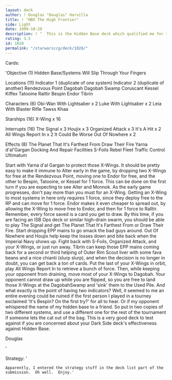 ```yaml
---
layout: deck
author: ! Douglas "Douglas" Harvilla
title: ! "HBX The High Frontier"
side: Light
date: 1999-10-29
description: ! "  This is the Hidden Base deck which qualified me for the Endor Regional, and then collected dust while I waited for someone to hold a non-prelim tourney.  Some minor changes after Endor made it a little more effective."
rating: 3.5
id: 1028
permalink: "/starwarsccg/deck/1028/"
---
```

Cards: 

'Objective (1)
Hidden Base/Systems Will Slip Through Your Fingers

Locations (11)
Indicator 1 (duplicate of one system)
Indicator 2 (duplicate of another)
Rendezvous Point
Dagobah
Dagobah Swamp
Coruscant
Kessel
Kiffex
Tatooine
Ralltir
Bespin
Endor
Tibrin

Characters (6)
Obi-Wan With Lightsaber x 2
Luke With Lightsaber x 2
Leia With Blaster Rifle
Tawss Khaa

Starships (16)
X-Wing x 16

Interrupts (16)
The Signal x 3
Houjix x 3
Organized Attack x 3
It's A Hit x 2
All Wings Report In x 2
It Could Be Worse
Out Of Nowhere x 2

Effects (8)
The Planet That It's Farthest From
Draw Their Fire
Yarna d'al'Gargan
Docking And Repair Facilities
S-Foils
Rebel Fleet
Traffic Control
Ultimatum

  Start with Yarna d'al Gargan to protect those X-Wings.  It should be pretty easy to make it immune to Alter early in the game, by dropping two X-Wings for free at the Rendezvous Point, moving one to Endor for free, and the other to Bespin, Tatooine, or Kessel for 1 force.  This can be done on the first turn if you are expecting to see Alter and Monnok.
  As the early game progresses, don't pay more than you must for an X-Wing.  Getting an X-Wing to most systems in here only requires 1 force, since they deploy free to the RP and can move for 1 force.  Endor makes it even cheaper to spread out, by allowing the X-Wing to move free to Endor, and then for 1 force to Ralltir.  Remember, every force saved is a card you get to draw.
  By this time, if you are facing an ISB Ops deck or similar high-drain swarm, you should be able to play The Signal and get The Planet That It's Farthest From or Draw Their Fire.  Start dropping EPP mains to go smack the bad guys around.
  Out Of Nowhere and Houjix help keep the losses down and bite back when the Imperial Navy shows up.  Fight back with S-Foils, Organized Attack, and your X-Wings, or just run away.
  Tibrin can keep those EPP mains coming back for a second or third helping of Outer Rim Scout liver with some fava beans and a nice chianti (slurp slurp), and when the decision is no longer in doubt, you can get back a ton of cards.
  Put the last of your X-Wings in orbit, play All Wings Report In to retrieve a bunch of force.  Then, while keeping your opponent from draining, move most of your X-Wings to Dagobah.  Your opponent cannot draw up while you are flipped, so you are free to land those X-Wings at the DagobahSwamp and 'sink' them to the Used Pile.
  And what exactly is the point of having two indicators?  Well, it seemed to me an entire evening could be ruined if the first person I played in a tourney exclaimed 'It's Bespin?  On the first try?' for all to hear.	Or if my opponent whispered the name of my hidden base to a friend.  So put in two copies of two different systems, and use a different one for the rest of the tournament if someone lets the cat out of the bag.
  This is a very good deck to test against if you are concerned about your Dark Side deck's effectiveness against Hidden Base.

  Douglas


'

Strategy: '

	Apparently, I entered the strategy stuff in the deck list part of the submission.  Oh well.  Enjoy.'
